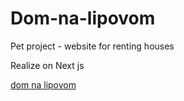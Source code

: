 # Dom-na-lipovom

Pet project - website for renting houses

Realize on Next js

<a href="https://dom-na-lipovom.onrender.com" target="_blank" > 
  dom na lipovom
</a>
